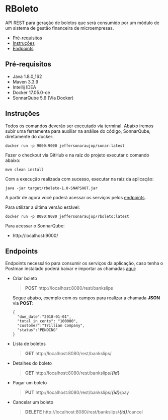 # RBoleto
API REST para geração de boletos que será consumido por um módulo de um sistema de gestão financeira de microempresas.

- [Pré-requisitos](#pré-requisitos)
- [Instruções](#instruções)
- [Endpoints](#endpoints)


## Pré-requisitos
- Java 1.8.0_162
- Maven 3.3.9
- Intellij IDEA
- Docker 17.05.0-ce
- SonnarQube 5.6 (Via Docker)

## Instruções

Todos os comandos deverão ser executado via terminal.
Abaixo iremos subir uma ferramenta para auxiliar na análise do código, SonnarQube, diretamente do docker:

``` docker run -p 9000:9000 jeffersonaraujop/sonar:latest ```

Fazer o checkout via GitHub e na raiz do projeto executar o comando abaixo:

``` mvn clean install ```

Com a execução realizada com sucesso, executar na raiz da aplicação:

```java -jar target/rboleto-1.0-SNAPSHOT.jar```

A partir de agora você poderá acessar os serviços pelos [endpoints](#endpoints).

Para utilizar a última versão estável:

``` docker run -p 8080:8080 jeffersonaraujop/rboleto:latest ```

Para acessar o SonnarQube:
- http://localhost:9000/


## Endpoints
Endpoints necessário para consumir os serviços da aplicação, caso tenha o Postman instalado poderá baixar e importar as chamadas [aqui](https://github.com/AraujoJefferson/rboleto/blob/master/ContaAzul-RBoleto.postman_collection.json):
- Criar boleto
	> **POST** http://localhost:8080/rest/bankslips

    Segue abaixo, exemplo com os campos para realizar a chamada **JSON** via **POST**:

	```
    {
      "due_date":"2018-01-01",
      "total_in_cents": "100000",
      "customer":"Trillian Company",
      "status":"PENDING"
    }
    ```
- Lista de boletos
	> **GET** http://localhost:8080/rest/bankslips/
- Detalhes do boleto
	> **GET** http://localhost:8080/rest/bankslips/***{id}***
- Pagar um boleto
	> **PUT** http://localhost:8080/rest/bankslips/***{id}***/pay
- Cancelar um boleto
	> **DELETE** http://localhost:8080/rest/bankslips/***{id}***/cancel